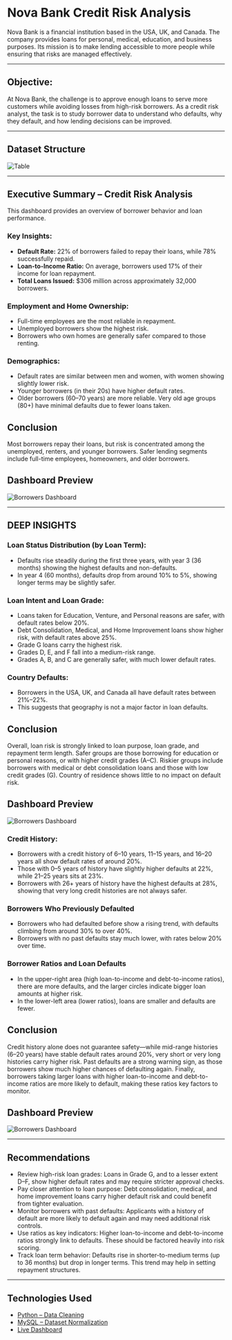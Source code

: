 # Nova Bank Credit Risk Analysis

Nova Bank is a financial institution based in the USA, UK, and Canada. 
The company provides loans for personal, medical, education, and business purposes. Its mission is to make lending accessible to more people while ensuring that risks are managed effectively.

---

## Objective:
At Nova Bank, the challenge is to approve enough loans to serve more customers while avoiding losses from high-risk borrowers. 
As a credit risk analyst, the task is to study borrower data to understand who defaults, why they default, and how lending decisions can be improved.

---

## Dataset Structure

![Table](Table.png)

---

## Executive Summary – Credit Risk Analysis

This dashboard provides an overview of borrower behavior and loan performance.

### Key Insights:
-	**Default Rate:** 22% of borrowers failed to repay their loans, while 78% successfully repaid.
-	**Loan-to-Income Ratio:** On average, borrowers used 17% of their income for loan repayment.
-	**Total Loans Issued:** $306 million across approximately 32,000 borrowers.

### Employment and Home Ownership:
- Full-time employees are the most reliable in repayment.  
- Unemployed borrowers show the highest risk.  
- Borrowers who own homes are generally safer compared to those renting.

### Demographics:
-	Default rates are similar between men and women, with women showing slightly lower risk.
-	Younger borrowers (in their 20s) have higher default rates.
-	Older borrowers (60–70 years) are more reliable. Very old age groups (80+) have minimal defaults due to fewer loans taken.

## Conclusion
Most borrowers repay their loans, but risk is concentrated among the unemployed, renters, and younger borrowers. Safer lending segments include full-time employees, homeowners, and older borrowers.

## Dashboard Preview  

![Borrowers Dashboard](Dashboard/Borrowers.png)

---

## DEEP INSIGHTS

### Loan Status Distribution (by Loan Term):
-	Defaults rise steadily during the first three years, with year 3 (36 months) showing the highest defaults and non-defaults.
- In year 4 (60 months), defaults drop from around 10% to 5%, showing longer terms may be slightly safer.

### Loan Intent and Loan Grade:
-	Loans taken for Education, Venture, and Personal reasons are safer, with default rates below 20%.
-	Debt Consolidation, Medical, and Home Improvement loans show higher risk, with default rates above 25%.
-	Grade G loans carry the highest risk.
-	Grades D, E, and F fall into a medium-risk range.
-	Grades A, B, and C are generally safer, with much lower default rates.

### Country Defaults:
-	Borrowers in the USA, UK, and Canada all have default rates between 21%–22%.
-	This suggests that geography is not a major factor in loan defaults.

## Conclusion
Overall, loan risk is strongly linked to loan purpose, loan grade, and repayment term length. Safer groups are those borrowing for education or personal reasons, or with higher credit grades (A–C). Riskier groups include borrowers with medical or debt consolidation loans and those with low credit grades (G). Country of residence shows little to no impact on default risk.

## Dashboard Preview  

![Borrowers Dashboard](Dashboard/Loans.png)

### Credit History:
-	Borrowers with a credit history of 6–10 years, 11–15 years, and 16–20 years all show default rates of around 20%.
-	Those with 0–5 years of history have slightly higher defaults at 22%, while 21–25 years sits at 23%.
-	Borrowers with 26+ years of history have the highest defaults at 28%, showing that very long credit histories are not always safer.

### Borrowers Who Previously Defaulted
-	Borrowers who had defaulted before show a rising trend, with defaults climbing from around 30% to over 40%.
-	Borrowers with no past defaults stay much lower, with rates below 20% over time.

### Borrower Ratios and Loan Defaults
-	In the upper-right area (high loan-to-income and debt-to-income ratios), there are more defaults, and the larger circles indicate bigger loan amounts at higher risk.
-	In the lower-left area (lower ratios), loans are smaller and defaults are fewer.

## Conclusion
Credit history alone does not guarantee safety—while mid-range histories (6–20 years) have stable default rates around 20%, very short or very long histories carry higher risk. Past defaults are a strong warning sign, as those borrowers show much higher chances of defaulting again. Finally, borrowers taking larger loans with higher loan-to-income and debt-to-income ratios are more likely to default, making these ratios key factors to monitor.

## Dashboard Preview  

![Borrowers Dashboard](Dashboard/Credits.png)

---

## Recommendations
- Review high-risk loan grades: Loans in Grade G, and to a lesser extent D–F, show higher default rates and may require stricter approval checks.
-	Pay closer attention to loan purpose: Debt consolidation, medical, and home improvement loans carry higher default risk and could benefit from tighter evaluation.
-	Monitor borrowers with past defaults: Applicants with a history of default are more likely to default again and may need additional risk controls.
-	Use ratios as key indicators: Higher loan-to-income and debt-to-income ratios strongly link to defaults. These should be factored heavily into risk scoring.
-	Track loan term behavior: Defaults rise in shorter-to-medium terms (up to 36 months) but drop in longer terms. This trend may help in setting repayment structures.

---

## Technologies Used  

- [Python – Data Cleaning](./Credit%20Analysis.ipynb)
- [MySQL – Dataset Normalization](./Credit_Risk_Normalization.sql)
- [Live Dashboard](https://public.tableau.com/app/profile/george.mwaura/viz/CreditRiskAnalysis_17590651443340/Loans)

